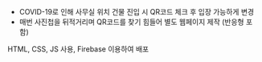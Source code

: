 - COVID-19로 인해 사무실 위치 건물 진입 시 QR코드 체크 후 입장 가능하게 변경
- 매번 사진첩을 뒤적거리며 QR코드를 찾기 힘들어 별도 웹페이지 제작 (반응형 포함)

HTML, CSS, JS 사용, Firebase 이용하여 배포
